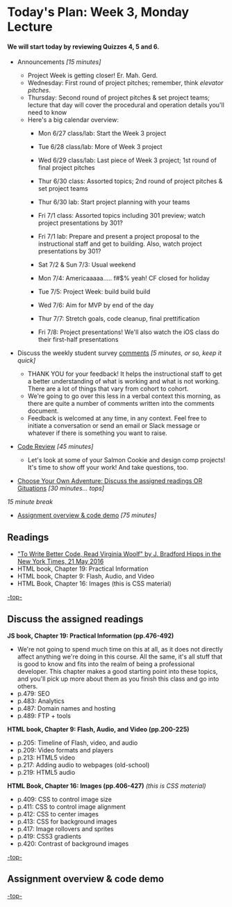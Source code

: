 <a id="top"></a>
# Today's Plan: Week 3, Monday Lecture

#### We will start today by reviewing Quizzes 4, 5 and 6.

- Announcements *[15 minutes]*
  - Project Week is getting closer! Er. Mah. Gerd.
  - Wednesday: First round of project pitches; remember, think *elevator pitches*.
  - Thursday: Second round of project pitches & set project teams; lecture that day will cover the procedural and operation details you'll need to know
  - Here's a big calendar overview:
      - Mon 6/27 class/lab: Start the Week 3 project
      - Tue 6/28 class/lab: More of Week 3 project
      - Wed 6/29 class/lab: Last piece of Week 3 project; 1st round of final project pitches
      - Thur 6/30 class: Assorted topics; 2nd round of project pitches & set project teams
      - Thur 6/30 lab: Start project planning with your teams
      - Fri 7/1 class: Assorted topics including 301 preview; watch project presentations by 301?
      - Fri 7/1 lab: Prepare and present a project proposal to the instructional staff and get to building. Also, watch project presentations by 301?

      - Sat 7/2 & Sun 7/3: Usual weekend
      - Mon 7/4: Americaaaaa..... f#$% yeah! CF closed for holiday
      - Tue 7/5: Project Week: build build build
      - Wed 7/6: Aim for MVP by end of the day
      - Thur 7/7: Stretch goals, code cleanup, final prettification
      - Fri 7/8: Project presentations! We'll also watch the iOS class do their first-half presentations


- Discuss the weekly student survey [comments](student-comments.md) *[5 minutes, or so, keep it quick]*
  - THANK YOU for your feedback! It helps the instructional staff to get a better understanding of what is working and what is not working. There are a lot of things that vary from cohort to cohort.
  - We're going to go over this less in a verbal context this morning, as there are quite a number of comments written into the comments document.
  - Feedback is welcomed at any time, in any context. Feel free to initiate a conversation or send an email or Slack message or whatever if there is something you want to raise.

- [Code Review](#codereview) *[45 minutes]*
  - Let's look at some of your Salmon Cookie and design comp projects! It's time to show off your work! And take questions, too.

- [Choose Your Own Adventure: Discuss the assigned readings OR Gituations](#readings) *[30 minutes... tops]*

*15 minute break*

- [Assignment overview & code demo](#code) *[75 minutes]*

## Readings

- ["To Write Better Code, Read Virginia Woolf" by J. Bradford Hipps in the New York Times, 21 May 2016](http://www.nytimes.com/2016/05/22/opinion/sunday/to-write-software-read-novels.html)
- HTML book, Chapter 19: Practical Information
- HTML book, Chapter 9: Flash, Audio, and Video
- HTML Book, Chapter 16: Images (this is CSS material)

[-top-](#top)

<a id="readings"></a>
## Discuss the assigned readings


**JS book, Chapter 19: Practical Information (pp.476-492)**

- We're not going to spend much time on this at all, as it does not directly affect anything we're doing in this course. All the same, it's all stuff that is good to know and fits into the realm of being a professional developer. This chapter makes a good starting point into these topics, and you'll pick up more about them as you finish this class and go into others.
- p.479: SEO
- p.483: Analytics
- p.487: Domain names and hosting
- p.489: FTP + tools

**HTML book, Chapter 9: Flash, Audio, and Video (pp.200-225)**

- p.205: Timeline of Flash, video, and audio
- p.209: Video formats and players
- p.213: HTML5 video
- p.217: Adding audio to webpages (old-school)
- p.219: HTML5 audio

**HTML Book, Chapter 16: Images (pp.406-427)** *(this is CSS material)*

- p.409: CSS to control image size
- p.411: CSS to control image alignment
- p.412: CSS to center images
- p.413: CSS for background images
- p.417: Image rollovers and sprites
- p.419: CSS3 gradients
- p.420: Contrast of background images

[-top-](#top)

<a id="code"></a>
## Assignment overview & code demo


[-top-](#top)
